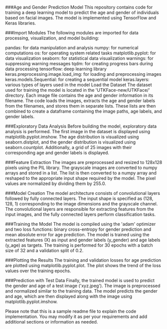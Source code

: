 ###Age and Gender Prediction Model
This repository contains code for training a deep learning model to predict the age and gender of individuals based on facial images. The model is implemented using TensorFlow and Keras libraries.

###Import Modules
The following modules are imported for data processing, visualization, and model building:

pandas: for data manipulation and analysis
numpy: for numerical computations
os: for operating system related tasks
matplotlib.pyplot: for data visualization
seaborn: for statistical data visualization
warnings: for suppressing warning messages
tqdm: for creating progress bars during data processing
tensorflow: deep learning library
keras.preprocessing.image.load_img: for loading and preprocessing images
keras.models.Sequential: for creating a sequential model
keras.layers: various types of layers used in the model
Load the Dataset
The dataset used for training the model is located in the 'UTKFace-new/UTKFace/' directory. Each image file contains the age and gender information in its filename. The code loads the images, extracts the age and gender labels from the filenames, and stores them in separate lists. These lists are then combined to create a dataframe containing the image paths, age labels, and gender labels.

###Exploratory Data Analysis
Before building the model, exploratory data analysis is performed. The first image in the dataset is displayed using matplotlib.pyplot.imshow. The age distribution is visualized using seaborn.distplot, and the gender distribution is visualized using seaborn.countplot. Additionally, a grid of 25 images with their corresponding age and gender labels is displayed.

###Feature Extraction
The images are preprocessed and resized to 128x128 pixels using the PIL library. The grayscale images are converted to numpy arrays and stored in a list. The list is then converted to a numpy array and reshaped to the appropriate input shape required by the model. The pixel values are normalized by dividing them by 255.0.

###Model Creation
The model architecture consists of convolutional layers followed by fully connected layers. The input shape is specified as (128, 128, 1) corresponding to the image dimensions and the grayscale channel. The convolutional layers are responsible for extracting features from the input images, and the fully connected layers perform classification tasks.

###Training the Model
The model is compiled using the 'adam' optimizer and two loss functions: binary cross-entropy for gender prediction and mean absolute error for age prediction. The model is trained using the extracted features (X) as input and gender labels (y_gender) and age labels (y_age) as targets. The training is performed for 30 epochs with a batch size of 32 and a validation split of 0.2.

###Plotting the Results
The training and validation losses for age prediction are plotted using matplotlib.pyplot.plot. The plot shows the trend of the loss values over the training epochs.

###Prediction with Test Data
Finally, the trained model is used to predict the gender and age of a test image ('xyz.jpeg'). The image is preprocessed and normalized similar to the training data. The model predicts the gender and age, which are then displayed along with the image using matplotlib.pyplot.imshow.

Please note that this is a sample readme file to explain the code implementation. You may modify it as per your requirements and add additional sections or information as needed.
